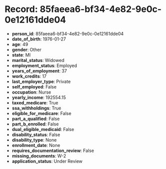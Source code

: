 # Record: 85faeea6-bf34-4e82-9e0c-0e12161dde04

- **person_id**: 85faeea6-bf34-4e82-9e0c-0e12161dde04
- **date_of_birth**: 1976-01-27
- **age**: 49
- **gender**: Other
- **state**: MI
- **marital_status**: Widowed
- **employment_status**: Employed
- **years_of_employment**: 37
- **work_credits**: 17
- **last_employer_type**: Private
- **self_employed**: False
- **occupation**: Nurse
- **yearly_income**: 192554.15
- **taxed_medicare**: True
- **ssa_withholdings**: True
- **eligible_for_medicare**: False
- **part_a_qualified**: False
- **part_b_enrolled**: False
- **dual_eligible_medicaid**: False
- **disability_status**: False
- **disability_type**: None
- **enrollment_date**: None
- **requires_documentation_review**: False
- **missing_documents**: W-2
- **application_status**: Under Review